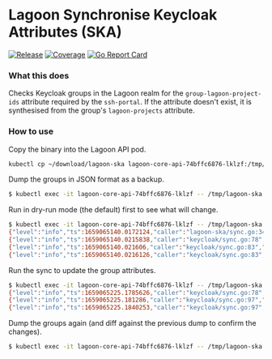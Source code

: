 # Lagoon Synchronise Keycloak Attributes (SKA)

[![Release](https://github.com/smlx/lagoon-ska/actions/workflows/release.yaml/badge.svg)](https://github.com/smlx/lagoon-ska/actions/workflows/release.yaml)
[![Coverage](https://coveralls.io/repos/github/smlx/lagoon-ska/badge.svg?branch=main)](https://coveralls.io/github/smlx/lagoon-ska?branch=main)
[![Go Report Card](https://goreportcard.com/badge/github.com/smlx/lagoon-ska)](https://goreportcard.com/report/github.com/smlx/lagoon-ska)

### What this does

Checks Keycloak groups in the Lagoon realm for the `group-lagoon-project-ids` attribute required by the `ssh-portal`.
If the attribute doesn't exist, it is synthesised from the group's `lagoon-projects` attribute.

### How to use

Copy the binary into the Lagoon API pod.
```bash
kubectl cp ~/download/lagoon-ska lagoon-core-api-74bffc6876-lklzf:/tmp/lagoon-ska
```

Dump the groups in JSON format as a backup.
```bash
$ kubectl exec -it lagoon-core-api-74bffc6876-lklzf -- /tmp/lagoon-ska dump > /tmp/groups.before.json
```

Run in dry-run mode (the default) first to see what will change.
```bash
$ kubectl exec -it lagoon-core-api-74bffc6876-lklzf -- /tmp/lagoon-ska
{"level":"info","ts":1659065140.0172124,"caller":"lagoon-ska/sync.go:34","msg":"not making any changes in dry-run mode"}
{"level":"info","ts":1659065140.0215838,"caller":"keycloak/sync.go:78","msg":"groups found with missing attributes","count":2}
{"level":"info","ts":1659065140.021606,"caller":"keycloak/sync.go:83","msg":"missing group-lagoon-project-ids attribute on group","name":"ci-group","ID":"01f8c347-62ef-4f6c-b1dc-5c1050bf5155"}
{"level":"info","ts":1659065140.0216126,"caller":"keycloak/sync.go:83","msg":"missing group-lagoon-project-ids attribute on group","name":"project-ci-drush-la-control-k8s","ID":"24ad6257-502c-407a-bfac-52d75b9ed8a2"}
```

Run the sync to update the group attributes.
```bash
$ kubectl exec -it lagoon-core-api-74bffc6876-lklzf -- /tmp/lagoon-ska sync --dry-run=false
{"level":"info","ts":1659065225.1785626,"caller":"keycloak/sync.go:78","msg":"groups found with missing attributes","count":2}
{"level":"info","ts":1659065225.181286,"caller":"keycloak/sync.go:97","msg":"updated group-lagoon-project-ids attribute on group","name":"ci-group","ID":"01f8c347-62ef-4f6c-b1dc-5c1050bf5155"}
{"level":"info","ts":1659065225.1840253,"caller":"keycloak/sync.go:97","msg":"updated group-lagoon-project-ids attribute on group","name":"project-ci-drush-la-control-k8s","ID":"24ad6257-502c-407a-bfac-52d75b9ed8a2"}
```

Dump the groups again (and diff against the previous dump to confirm the changes).
```bash
$ kubectl exec -it lagoon-core-api-74bffc6876-lklzf -- /tmp/lagoon-ska dump > /tmp/groups.after.json
```
